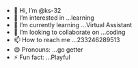 - 👋 Hi, I’m @ks-32
- 👀 I’m interested in ...learning
- 🌱 I’m currently learning ...Virtual Assistant
- 💞️ I’m looking to collaborate on ...coding
- 📫 How to reach me ...233246289513
- 😄 Pronouns: ...go getter
- ⚡ Fun fact: ...Playful

<!---
ks-32/ks-32 is a ✨ special ✨ repository because its `README.md` (this file) appears on your GitHub profile.
You can click the Preview link to take a look at your changes.
--->

